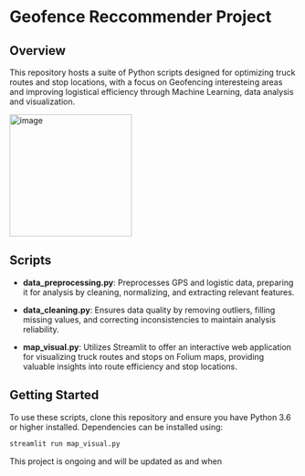 # Geofence Reccommender Project

## Overview
This repository hosts a suite of Python scripts designed for optimizing truck routes and stop locations, with a focus on Geofencing interesteing areas and improving logistical efficiency through Machine Learning, data analysis and visualization.

<img width="214" alt="image" src="https://github.com/asieduofeijnr/geofencing_ml/assets/114332208/f400a9fe-833d-4a9b-8465-be25e3c5bdd9">


## Scripts

- **data_preprocessing.py**: Preprocesses GPS and logistic data, preparing it for analysis by cleaning, normalizing, and extracting relevant features.

- **data_cleaning.py**: Ensures data quality by removing outliers, filling missing values, and correcting inconsistencies to maintain analysis reliability.

- **map_visual.py**: Utilizes Streamlit to offer an interactive web application for visualizing truck routes and stops on Folium maps, providing valuable insights into route efficiency and stop locations.

## Getting Started

To use these scripts, clone this repository and ensure you have Python 3.6 or higher installed. Dependencies can be installed using:

```sh
streamlit run map_visual.py
```
This project is ongoing and will be updated as and when
